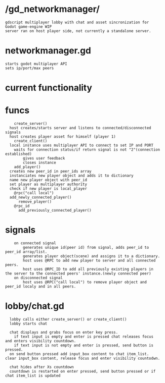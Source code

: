 # /gd_networkmanager/
	gdscript multiplayer lobby with chat and asset sincronization for Godot game-engine WIP
	server ran on host player side, not currently a standalone server.


# networkmanager.gd
	starts godot multiplayer API
	sets ip/port/max peers

# current functionality
   # funcs
		create_server()
      host creates/starts server and listens to connected/disconnected signals
      host creates player asset for himself (player 1)
		create_client()
      local instance uses multiplayer API to connect to set IP and PORT
		waits for connection status/if return signal is not "2"(connection established)
			gives user feedback
			closes instance
		add_player()
      creates new peer_id in peer_ids array
      instanciates new player object and adds it to dictionary
      name new player object with peer_id
      set player as multiplayer authority
      check if new player is local_player
		@rpc("call local")
      add_newly_connected_player()
		  remove_player()
		@rpc_id
		  add_previously_connected_player()

  # signals
		on connected signal
			generates unique id(peer id) from signal, adds peer_id to peer_id array/list.
			generates player object(scene) and assigns it to a dictionary.
			host uses @RPC to add new player to server and all connected peers.
			host uses @RPC_ID to add all previously existing players in the server to the connected peers' instance.(newly connected peer)
		on disconnected signal
			host uses @RPC("call local") to remove player object and peer_id localy and in all peers.
  # lobby/chat.gd
      lobby calls either create_server() or create_client()
      lobby starts chat

      chat displays and grabs focus on enter key press.
        if text input is empty and enter is pressed chat releases focus and enters visibility countdown.
        if text input is not empty and enter is pressed, send button is pressed.
      on send button pressed add input_box content to chat item_list. clear input_box content, release focus and enter visibility countodwn.

      chat hides after Xs countdown
      countdown is restarted on enter pressed, send button pressed or if chat item_list is updated
